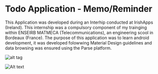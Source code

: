 # Todo Application - Memo/Reminder

This Application was developed during an Interhip conducted at IrishApps (Ireland). This internship was a compulsory component of my trainging within ENSEIRB MATMECA (Telecommunications), an engineering scool in Bordeaux (France). 
The purpose of this application was to learn android development, it was developed folowwing Material Design guidelines and data browsing was ensured using the Parse platform. 

![alt tag](https://github.com/aplanchamp/todoApplication/ScreenVersion2/login2.png)

![Alt text](https://github.com/aplanchamp/todoApplication/ScreenVersion2/login2.png "Optional title")
